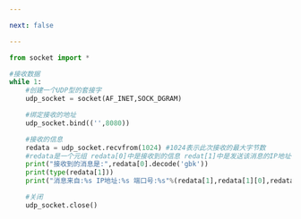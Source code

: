 ```yaml
---

next: false

---
```




<BlogInfo id="878" title="2.使用UPD接受数据" author="白日梦想猿" pv=0 read_times=0 pre_cost_time="0分22秒" category="网络编程" tag_list="['网络编程']" create_time="2020.05.16 16:36:12" update_time="2020.06.19 14:40:28" />

```python
from socket import *

#接收数据
while 1:
    #创建一个UDP型的套接字
    udp_socket = socket(AF_INET,SOCK_DGRAM)

    #绑定接收的地址
    udp_socket.bind(('',8080))

    #接收的信息
    redata = udp_socket.recvfrom(1024) #1024表示此次接收的最大字节数
    #redata是一个元组 redata[0]中是接收到的信息 redat[1]中是发送该消息的IP地址+端口号
    print("接收到的消息是:",redata[0].decode('gbk'))
    print(type(redata[1]))
    print("消息来自:%s IP地址:%s 端口号:%s"%(redata[1],redata[1][0],redata[1][1]))

    #关闭
    udp_socket.close()
```



<ActionBox />
